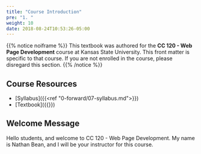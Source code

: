 ```yaml
---
title: "Course Introduction"
pre: "1. "
weight: 10
date: 2018-08-24T10:53:26-05:00
---
```


{{% notice noiframe %}}
This textbook was authored for the **CC 120 - Web Page Development** course at Kansas State University.  This front matter is specific to that course.  If you are not enrolled in the course, please disregard this section.
{{% /notice %}}


## Course Resources 

* [Syllabus]({{<ref "0-forward/07-syllabus.md">}})
* [Textbook]({{<param textbookURL>}})

## Welcome Message
Hello students, and welcome to CC 120 - Web Page Development.  My name is Nathan Bean, and I will be your instructor for this course.

